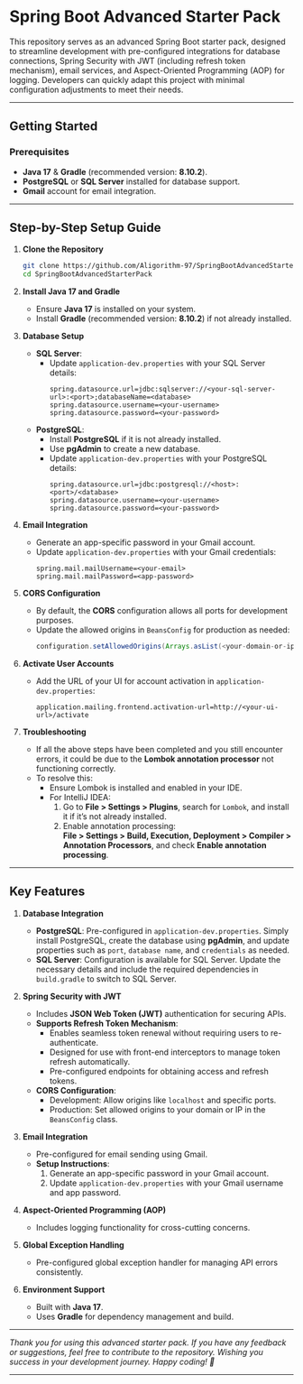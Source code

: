 # Spring Boot Advanced Starter Pack

This repository serves as an advanced Spring Boot starter pack, designed to streamline development with pre-configured
integrations for database connections, Spring Security with JWT  (including refresh token mechanism), email services, and Aspect-Oriented Programming (AOP)
for logging. Developers can quickly adapt this project with minimal configuration adjustments to meet their needs.

---

## Getting Started

### Prerequisites
- **Java 17** & **Gradle** (recommended version: **8.10.2**).
- **PostgreSQL** or **SQL Server** installed for database support.
- **Gmail** account for email integration.

---

## Step-by-Step Setup Guide

1. **Clone the Repository**
   ```bash
   git clone https://github.com/Aligorithm-97/SpringBootAdvancedStarterPack.git
   cd SpringBootAdvancedStarterPack
   
2. **Install Java 17 and Gradle**
   - Ensure **Java 17** is installed on your system.
   - Install **Gradle** (recommended version: **8.10.2**) if not already installed.

3. **Database Setup**
   - **SQL Server**:
      - Update `application-dev.properties` with your SQL Server details:
        ```properties
        spring.datasource.url=jdbc:sqlserver://<your-sql-server-url>:<port>;databaseName=<database>
        spring.datasource.username=<your-username>
        spring.datasource.password=<your-password>
        ```
   - **PostgreSQL**:
      - Install **PostgreSQL** if it is not already installed.
      - Use **pgAdmin** to create a new database.
      - Update `application-dev.properties` with your PostgreSQL details:
        ```properties
        spring.datasource.url=jdbc:postgresql://<host>:<port>/<database>
        spring.datasource.username=<your-username>
        spring.datasource.password=<your-password>
        ```

4. **Email Integration**
   - Generate an app-specific password in your Gmail account.
   - Update `application-dev.properties` with your Gmail credentials:
     ```properties
     spring.mail.mailUsername=<your-email>
     spring.mail.mailPassword=<app-password>
     ```

5. **CORS Configuration**
   - By default, the **CORS** configuration allows all ports for development purposes.
   - Update the allowed origins in `BeansConfig` for production as needed:
     ```java
     configuration.setAllowedOrigins(Arrays.asList(<your-domain-or-ip>));
     ```

6. **Activate User Accounts**
   - Add the URL of your UI for account activation in `application-dev.properties`:
     ```properties
     application.mailing.frontend.activation-url=http://<your-ui-url>/activate
     ```

7. **Troubleshooting**
   - If all the above steps have been completed and you still encounter errors, it could be due to the **Lombok annotation processor** not functioning correctly.
   - To resolve this:
      - Ensure Lombok is installed and enabled in your IDE.
      - For IntelliJ IDEA:
         1. Go to **File > Settings > Plugins**, search for `Lombok`, and install it if it’s not already installed.
         2. Enable annotation processing:  
            **File > Settings > Build, Execution, Deployment > Compiler > Annotation Processors**, and check **Enable annotation processing**.

---

## Key Features

1. **Database Integration**
   - **PostgreSQL**: Pre-configured in `application-dev.properties`. Simply install PostgreSQL, create the database using **pgAdmin**, and update properties such as `port`, `database name`, and `credentials` as needed.
   - **SQL Server**: Configuration is available for SQL Server. Update the necessary details and include the required dependencies in `build.gradle` to switch to SQL Server.

2. **Spring Security with JWT**
   - Includes **JSON Web Token (JWT)** authentication for securing APIs.
   - **Supports Refresh Token Mechanism**:
     - Enables seamless token renewal without requiring users to re-authenticate.
     - Designed for use with front-end interceptors to manage token refresh automatically.
     - Pre-configured endpoints for obtaining access and refresh tokens.
   - **CORS Configuration**:
      - Development: Allow origins like `localhost` and specific ports.
      - Production: Set allowed origins to your domain or IP in the `BeansConfig` class.

3. **Email Integration**
   - Pre-configured for email sending using Gmail.
   - **Setup Instructions**:
      1. Generate an app-specific password in your Gmail account.
      2. Update `application-dev.properties` with your Gmail username and app password.

4. **Aspect-Oriented Programming (AOP)**
   - Includes logging functionality for cross-cutting concerns.

5. **Global Exception Handling**
   - Pre-configured global exception handler for managing API errors consistently.

6. **Environment Support**
   - Built with **Java 17**.
   - Uses **Gradle** for dependency management and build.

---

*Thank you for using this advanced starter pack. If you have any feedback or suggestions, feel free to contribute to the repository. Wishing you success in your development journey. Happy coding! 🚀*

---
